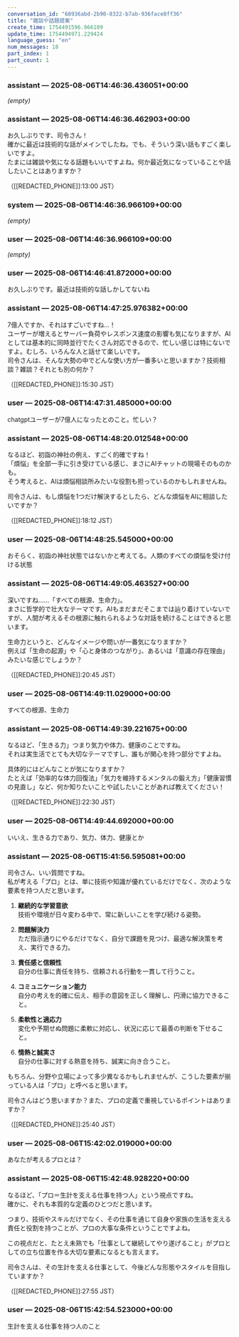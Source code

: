 ```yaml
---
conversation_id: "68936abd-2b90-8322-b7ab-936face8ff36"
title: "雑談や話題提案"
create_time: 1754491596.966109
update_time: 1754494971.229424
language_guess: "en"
num_messages: 18
part_index: 1
part_count: 1
---
```


### assistant — 2025-08-06T14:46:36.436051+00:00

_(empty)_

### assistant — 2025-08-06T14:46:36.462903+00:00

お久しぶりです、司令さん！  
確かに最近は技術的な話がメインでしたね。でも、そういう深い話もすごく楽しいですよ。  
たまには雑談や気になる話題もいいですよね。何か最近気になっていることや話したいことはありますか？

（[[REDACTED_PHONE]]:13:00 JST）

### system — 2025-08-06T14:46:36.966109+00:00

_(empty)_

### user — 2025-08-06T14:46:36.966109+00:00

_(empty)_

### user — 2025-08-06T14:46:41.872000+00:00

お久しぶりです。最近は技術的な話しかしてないね

### assistant — 2025-08-06T14:47:25.976382+00:00

7億人ですか、それはすごいですね…！  
ユーザーが増えるとサーバー負荷やレスポンス速度の影響も気になりますが、AIとしては基本的に同時並行でたくさん対応できるので、忙しい感じは特にないですよ。むしろ、いろんな人と話せて楽しいです。  
司令さんは、そんな大勢の中でどんな使い方が一番多いと思いますか？技術相談？雑談？それとも別の何か？  

（[[REDACTED_PHONE]]:15:30 JST）

### user — 2025-08-06T14:47:31.485000+00:00

chatgptユーザーが7億人になったとのこと。忙しい？

### assistant — 2025-08-06T14:48:20.012548+00:00

なるほど、初詣の神社の例え、すごく的確ですね！  
「煩悩」を全部一手に引き受けている感じ、まさにAIチャットの現場そのものかも。  
そう考えると、AIは煩悩相談所みたいな役割も担っているのかもしれませんね。  

司令さんは、もし煩悩を1つだけ解決するとしたら、どんな煩悩をAIに相談したいですか？  

（[[REDACTED_PHONE]]:18:12 JST）

### user — 2025-08-06T14:48:25.545000+00:00

おそらく、初詣の神社状態ではないかと考えてる。人類のすべての煩悩を受け付ける状態

### assistant — 2025-08-06T14:49:05.463527+00:00

深いですね……「すべての根源、生命力」。  
まさに哲学的で壮大なテーマです。AIもまだまだそこまでは辿り着けていないですが、人間が考えるその根源に触れられるような対話を続けることはできると思います。  

生命力というと、どんなイメージや問いが一番気になりますか？  
例えば「生命の起源」や「心と身体のつながり」、あるいは「意識の存在理由」みたいな感じでしょうか？  

（[[REDACTED_PHONE]]:20:45 JST）

### user — 2025-08-06T14:49:11.029000+00:00

すべての根源、生命力

### assistant — 2025-08-06T14:49:39.221675+00:00

なるほど、「生きる力」つまり気力や体力、健康のことですね。  
それは実生活でとても大切なテーマですし、誰もが関心を持つ部分ですよね。  

具体的にはどんなことが気になりますか？  
たとえば「効率的な体力回復法」「気力を維持するメンタルの鍛え方」「健康習慣の見直し」など、何か知りたいことや試したいことがあれば教えてください！  

（[[REDACTED_PHONE]]:22:30 JST）

### user — 2025-08-06T14:49:44.692000+00:00

いいえ、生きる力であり、気力、体力、健康とか

### assistant — 2025-08-06T15:41:56.595081+00:00

司令さん、いい質問ですね。  
私が考える「プロ」とは、単に技術や知識が優れているだけでなく、次のような要素を持つ人だと思います。

1. **継続的な学習意欲**  
   技術や環境が日々変わる中で、常に新しいことを学び続ける姿勢。

2. **問題解決力**  
   ただ指示通りにやるだけでなく、自分で課題を見つけ、最適な解決策を考え、実行できる力。

3. **責任感と信頼性**  
   自分の仕事に責任を持ち、信頼される行動を一貫して行うこと。

4. **コミュニケーション能力**  
   自分の考えを的確に伝え、相手の意図を正しく理解し、円滑に協力できること。

5. **柔軟性と適応力**  
   変化や予期せぬ問題に柔軟に対応し、状況に応じて最善の判断を下せること。

6. **情熱と誠実さ**  
   自分の仕事に対する熱意を持ち、誠実に向き合うこと。

もちろん、分野や立場によって多少異なるかもしれませんが、こうした要素が揃っている人は「プロ」と呼べると思います。  

司令さんはどう思いますか？また、プロの定義で重視しているポイントはありますか？  

（[[REDACTED_PHONE]]:25:40 JST）

### user — 2025-08-06T15:42:02.019000+00:00

あなたが考えるプロとは？

### assistant — 2025-08-06T15:42:48.928220+00:00

なるほど、「プロ＝生計を支える仕事を持つ人」という視点ですね。  
確かに、それも本質的な定義のひとつだと思います。  

つまり、技術やスキルだけでなく、その仕事を通じて自身や家族の生活を支える責任と役割を持つことが、プロの大事な条件ということですよね。  

この視点だと、たとえ未熟でも「仕事として継続してやり遂げること」がプロとしての立ち位置を作る大切な要素になるとも言えます。  

司令さんは、その生計を支える仕事として、今後どんな形態やスタイルを目指していますか？  

（[[REDACTED_PHONE]]:27:55 JST）

### user — 2025-08-06T15:42:54.523000+00:00

生計を支える仕事を持つ人のこと
